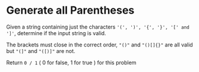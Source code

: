 # Generate all Parentheses

Given a string containing just the characters `'(', ')', '{', '}', '[' and ']'`, determine if the input string is valid.

The brackets must close in the correct order, `"()"` and `"()[]{}"` are all valid but `"(]"` and `"([)]"` are not.

Return `0 / 1` ( 0 for false, 1 for true ) for this problem